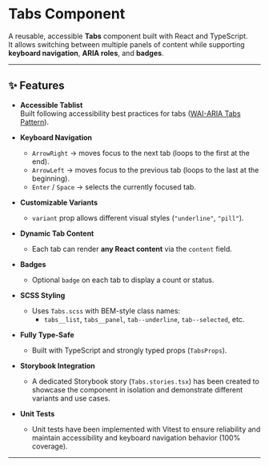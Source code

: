 # Tabs Component

A reusable, accessible **Tabs** component built with React and TypeScript.  
It allows switching between multiple panels of content while supporting **keyboard navigation**, **ARIA roles**, and **badges**.

---

## ✨ Features

- **Accessible Tablist**  
  Built following accessibility best practices for tabs ([WAI-ARIA Tabs Pattern](https://www.w3.org/WAI/ARIA/apg/patterns/tabpanel/)).

- **Keyboard Navigation**  
  - `ArrowRight` → moves focus to the next tab (loops to the first at the end).  
  - `ArrowLeft` → moves focus to the previous tab (loops to the last at the beginning).  
  - `Enter` / `Space` → selects the currently focused tab.

- **Customizable Variants**  
  - `variant` prop allows different visual styles (`"underline"`, `"pill"`).

- **Dynamic Tab Content**  
  - Each tab can render **any React content** via the `content` field.

- **Badges**  
  - Optional `badge` on each tab to display a count or status.  

- **SCSS Styling**  
  - Uses `Tabs.scss` with BEM-style class names:  
    - `tabs__list`, `tabs__panel`, `tab--underline`, `tab--selected`, etc.

- **Fully Type-Safe**  
  - Built with TypeScript and strongly typed props (`TabsProps`).

- **Storybook Integration**  
  - A dedicated Storybook story (`Tabs.stories.tsx`) has been created to showcase the component in isolation and demonstrate different variants and use cases.

- **Unit Tests**  
  - Unit tests have been implemented with Vitest to ensure reliability and maintain accessibility and keyboard navigation behavior (100% coverage).

---